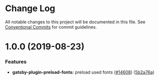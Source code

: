 # Change Log

All notable changes to this project will be documented in this file.
See [Conventional Commits](https://conventionalcommits.org) for commit guidelines.

# 1.0.0 (2019-08-23)

### Features

- **gatsby-plugin-preload-fonts:** preload used fonts ([#14608](https://github.com/gatsbyjs/gatsby/issues/14608)) ([5b2a76a](https://github.com/gatsbyjs/gatsby/commit/5b2a76a))
